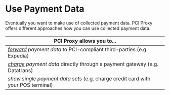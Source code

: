 # Use Payment Data

Eventually you want to make use of collected payment data. PCI Proxy offers different approaches how you can use collected payment data.

| **PCI Proxy allows you to...** |
| -- |
| *[forward](forward.html) payment data* to PCI-compliant third-parties (e.g. Expedia) |
| *[charge](charge.html) payment data* directly through a payment gateway (e.g. Datatrans) |
| *[show](show.html) single payment data sets* (e.g. charge credit card with your POS terminal) |



